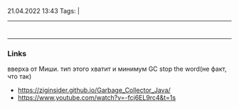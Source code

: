 21.04.2022  13:43
Tags:  |
____

# 


____ 
### Links
вверха от Миши. тип этого хватит и минимум
GC stop the word(не факт, что так)
- https://ziginsider.github.io/Garbage_Collector_Java/
- https://www.youtube.com/watch?v=-fcj6EL9rc4&t=1s